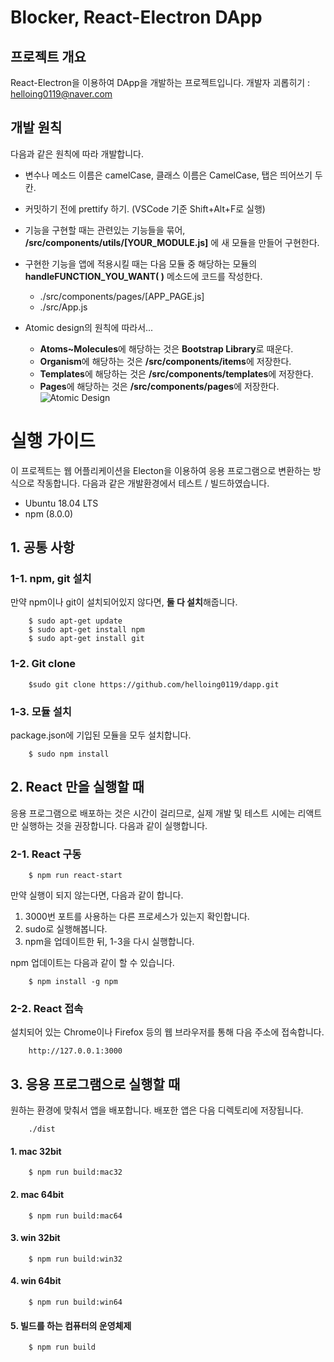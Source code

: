 # Blocker, React-Electron DApp
## 프로젝트 개요
React-Electron을 이용하여 DApp을 개발하는 프로젝트입니다.
개발자 괴롭히기 : helloing0119@naver.com

## 개발 원칙
다음과 같은 원칙에 따라 개발합니다.

 - 변수나 메소드 이름은 camelCase, 클래스 이름은 CamelCase, 탭은 띄어쓰기 두 칸.
 - 커밋하기 전에 prettify 하기. (VSCode 기준 Shift+Alt+F로 실행)
 - 기능을 구현할 때는 관련있는 기능들을 묶어,  **/src/components/utils/[YOUR_MODULE.js]** 에 새 모듈을 만들어 구현한다.
 
 - 구현한 기능을 앱에 적용시킬 때는 다음 모듈 중 해당하는 모듈의 **handleFUNCTION_YOU_WANT( )** 메소드에 코드를 작성한다.
   * ./src/components/pages/[APP_PAGE.js]
   * ./src/App.js
 
 - Atomic design의 원칙에 따라서...
	 * **Atoms~Molecules**에 해당하는 것은 **Bootstrap Library**로 때운다.
	 * **Organism**에 해당하는 것은 **/src/components/items**에 저장한다.
	 * **Templates**에 해당하는 것은 **/src/components/templates**에 저장한다.
	 * **Pages**에 해당하는 것은 **/src/components/pages**에 저장한다.
![Atomic Design](https://bradfrost.com/wp-content/uploads/2013/06/atomic-design.png)

# 실행 가이드

이 프로젝트는 웹 어플리케이션을 Electon을 이용하여 응용 프로그램으로 변환하는 방식으로 작동합니다. 다음과 같은 개발환경에서 테스트 / 빌드하였습니다.

 - Ubuntu 18.04 LTS
 - npm (8.0.0)

## 1. 공통 사항
### 1-1. npm, git 설치
만약 npm이나 git이 설치되어있지 않다면, **둘 다 설치**해줍니다.
```
    $ sudo apt-get update
    $ sudo apt-get install npm
    $ sudo apt-get install git
```
### 1-2. Git clone
```
    $sudo git clone https://github.com/helloing0119/dapp.git
```
### 1-3. 모듈 설치
package.json에 기입된 모듈을 모두 설치합니다.
```
    $ sudo npm install
```

## 2. React 만을 실행할 때
응용 프로그램으로 배포하는 것은 시간이 걸리므로, 실제 개발 및 테스트 시에는 리액트만 실행하는 것을 권장합니다. 다음과 같이 실행합니다.

### 2-1. React 구동
```
    $ npm run react-start
```
만약 실행이 되지 않는다면, 다음과 같이 합니다.

 1. 3000번 포트를 사용하는 다른 프로세스가 있는지 확인합니다.
 2. sudo로 실행해봅니다.
 3. npm을 업데이트한 뒤, 1-3을 다시 실행합니다.

npm 업데이트는 다음과 같이 할 수 있습니다.
```
    $ npm install -g npm
```

### 2-2. React 접속
설치되어 있는 Chrome이나 Firefox 등의 웹 브라우저를 통해 다음 주소에 접속합니다.
```
    http://127.0.0.1:3000
```
## 3. 응용 프로그램으로 실행할 때
원하는 환경에 맞춰서 앱을 배포합니다. 배포한 앱은 다음 디렉토리에 저장됩니다.
```
	./dist
```
#### 1. mac 32bit
```
	$ npm run build:mac32
```
#### 2. mac 64bit
```
	$ npm run build:mac64
```
#### 3. win 32bit
```
	$ npm run build:win32
```
#### 4. win 64bit
```
	$ npm run build:win64
```
#### 5. 빌드를 하는 컴퓨터의 운영체제 
```
	$ npm run build
```